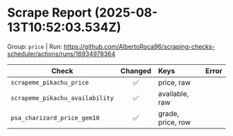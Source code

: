 # Scrape Report (2025-08-13T10:52:03.534Z)

Group: `price`  |  Run: https://github.com/AlbertoRoca96/scraping-checks-scheduler/actions/runs/16934978364

| Check | Changed | Keys | Error |
|---|:---:|:--|:--|
| `scrapeme_pikachu_price` | ✅ | price, raw |  |
| `scrapeme_pikachu_availability` | ✅ | available, raw |  |
| `psa_charizard_price_gem10` | ✅ | grade, price, row |  |
